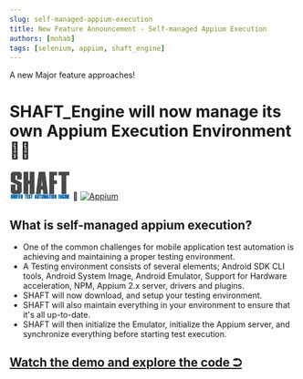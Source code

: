 ```yaml
---
slug: self-managed-appium-execution
title: New Feature Announcement - Self-managed Appium Execution
authors: [mohab]
tags: [selenium, appium, shaft_engine]
---
```


A new Major feature approaches!

# <b>SHAFT_Engine</b> will now manage its own Appium Execution Environment 🎉🎉

<a href="https://github.com/ShaftHQ/SHAFT_ENGINE" target="_blank"><img src="https://raw.githubusercontent.com/ShaftHQ/SHAFT_ENGINE/master/src/main/resources/images/shaft.png" alt="Selenium WebDriver" height="50px"></a>    🤝    <a href="https://appium.github.io/appium/docs/en/2.0/" target="_blank"><img src="https://appium.github.io/appium/docs/en/2.0/assets/images/appium-logo-horiz.png" alt="Appium" height="50px"></a>

## What is self-managed appium execution?

- One of the common challenges for mobile application test automation is achieving and maintaining a proper testing environment.
- A Testing environment consists of several elements; Android SDK CLI tools, Android System Image, Android Emulator, Support for Hardware acceleration, NPM, Appium 2.x server, drivers and plugins.
- SHAFT will now download, and setup your testing environment.
- SHAFT will also maintain everything in your environment to ensure that it's all up-to-date.
- SHAFT will then initialize the Emulator, initialize the Appium server, and synchronize everything before starting test execution.

## [Watch the demo and explore the code ⮊](https://youtu.be/JFuu9qyEgNM)


